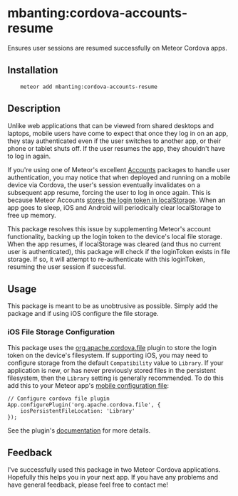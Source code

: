 # mbanting:cordova-accounts-resume

Ensures user sessions are resumed successfully on Meteor Cordova apps. 

## Installation

```
    meteor add mbanting:cordova-accounts-resume
```

## Description

Unlike web applications that can be viewed from shared desktops and laptops, mobile users have come to expect that once they log in on an app, they stay authenticated even if the user switches to another app, or their phone or tablet shuts off. If the user resumes the app, they shouldn't have to log in again.

If you're using one of Meteor's excellent [Accounts](https://www.meteor.com/accounts) packages to handle user authentication, you may notice that when deployed and running on a mobile device via Cordova, the user's session eventually invalidates on a subsequent app resume, forcing the user to log in once again. This is because Meteor Accounts [stores the login token in localStorage](https://github.com/meteor/meteor/blob/master/packages/accounts-base/localstorage_token.js#L43). When an app goes to sleep, iOS and Android will periodically clear localStorage to free up memory.

This package resolves this issue by supplementing Meteor's account functionality, backing up the login token to the device's local file storage. When the app resumes, if localStorage was cleared (and thus no current user is authenticated), this package will check if the loginToken exists in file storage. If so, it will attempt to re-authenticate with this loginToken, resuming the user session if successful.

## Usage

This package is meant to be as unobtrusive as possible. Simply add the package and if using iOS configure the file storage.

### iOS File Storage Configuration 
This package uses the [org.apache.cordova.file](https://github.com/apache/cordova-plugin-file) plugin to store the login token on the device's filesystem. If supporting iOS, you may need to configure storage from the default `Compatibility` value to `Library`. If your application is new, or has never previously stored files in the persistent filesystem, then the `Library` setting is generally recommended. To do this add this to your Meteor app's [mobile configuration file](http://docs.meteor.com/#/full/mobileconfigjs):
```
// Configure cordova file plugin
App.configurePlugin('org.apache.cordova.file', {
    iosPersistentFileLocation: 'Library'
});
```
See the plugin's [documentation](https://github.com/apache/cordova-plugin-file#ios-persistent-storage-location) for more details.

## Feedback
I've successfully used this package in two Meteor Cordova applications. Hopefully this helps you in your next app. If you have any problems and have general feedback, please feel free to contact me!

